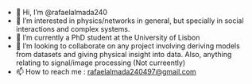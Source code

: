 - 👋 Hi, I’m @rafaelalmada240
- 👀 I’m interested in physics/networks in general, but specially in social interactions and complex systems.
- 🌱 I’m currently a PhD student at the University of Lisbon
- 💞️ I’m looking to collaborate on any project involving deriving models from datasets and giving physical insight into data. Also, anything relating to signal/image processing (Not curreently)
- 📫 How to reach me : rafaelalmada240497@gmail.com
<!---
rafaelalmada240/rafaelalmada240 is a ✨ special ✨ repository because its `README.md` (this file) appears on your GitHub profile.
You can click the Preview link to take a look at your changes.
--->
